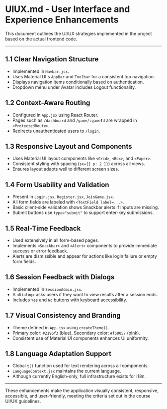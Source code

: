 # UIUX.md - User Interface and Experience Enhancements

This document outlines the UI/UX strategies implemented in the project based on the actual frontend code.

---

## 1.1 Clear Navigation Structure
- Implemented in `Navbar.jsx`.
- Uses Material UI's `AppBar` and `Toolbar` for a consistent top navigation.
- Displays navigation items conditionally based on authentication.
- Dropdown menu under Avatar includes Logout functionality.

## 1.2 Context-Aware Routing
- Configured in `App.jsx` using React Router.
- Pages such as `/dashboard` and `/game/:gameId` are wrapped in `<ProtectedRoute>`.
- Redirects unauthenticated users to `/login`.

## 1.3 Responsive Layout and Components
- Uses Material UI layout components like `<Grid>`, `<Box>`, and `<Paper>`.
- Consistent styling with spacing (`sx={{ p: 2 }}`) across all views.
- Ensures layout adapts well to different screen sizes.

## 1.4 Form Usability and Validation
- Present in `Login.jsx`, `Register.jsx`, `JoinGame.jsx`.
- All form fields are labeled with `<TextField label=...>`.
- Basic client-side validation shows Snackbar alerts if inputs are missing.
- Submit buttons use `type="submit"` to support enter-key submissions.

## 1.5 Real-Time Feedback
- Used extensively in all form-based pages.
- Implements `<Snackbar>` and `<Alert>` components to provide immediate success or error feedback.
- Alerts are dismissible and appear for actions like login failure or empty form fields.

## 1.6 Session Feedback with Dialogs
- Implemented in `SessionAdmin.jsx`.
- A `<Dialog>` asks users if they want to view results after a session ends.
- Includes `Yes` and `No` buttons with keyboard accessibility.

## 1.7 Visual Consistency and Branding
- Theme defined in `App.jsx` using `createTheme()`.
- Primary color: `#2196f3` (blue), Secondary color: `#f50057` (pink).
- Consistent use of Material UI components enhances UI uniformity.

## 1.8 Language Adaptation Support
- Global `t()` function used for text rendering across all components.
- `LanguageContext.jsx` maintains the current language.
- Although currently English-only, full infrastructure exists for i18n.

---

These enhancements make the application visually consistent, responsive, accessible, and user-friendly, meeting the criteria set out in the course UI/UX guidelines.